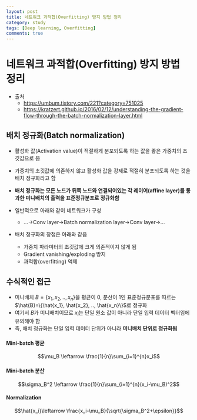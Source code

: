 ```yaml
---
layout: post
title: 네트워크 과적합(Overfitting) 방지 방법 정리
category: study
tags: [Deep learning, Overfitting]
comments: true
---
```


# 네트워크 과적합(Overfitting) 방지 방법 정리
- 출처
  - https://umbum.tistory.com/221?category=751025
  - https://kratzert.github.io/2016/02/12/understanding-the-gradient-flow-through-the-batch-normalization-layer.html

## 배치 정규화(Batch normalization)
- 활성화 값(Activation value)이 적절하게 분포되도록 하는 값을 좋은 가중치의 초깃값으로 봄
- 가중치의 초깃값에 의존하지 않고 활성화 값을 강제로 적절히 분포되도록 하는 것을 배치 정규화라고 함

- __배치 정규화는 모든 노드가 뒤쪽 노드와 연결되어있는 각 레이어(affine layer)를 통과한 미니배치의 출력을 표준정규분포로 정규화함__
- 일반적으로 아래와 같이 네트워크가 구성
  - ...->Conv layer->Batch normalization layer->Conv layer->...

- 배치 정규화의 장점은 아래와 같음
  - 가중치 파라미터의 초깃값에 크게 의존적이지 않게 됨
  - Gradient vanishing/exploding 방지
  - 과적합(overfitting) 억제

## 수식적인 접근
- 미니배치 $B=\{x_1, x_2, .., x_n\}$을 평균이 0, 분산이 1인 표준정규분포를 따르는 $\hat{B}=\{\hat{x_1}, \hat{x_2}, .., \hat{x_n}\}$로 정규화
- 여기서 $B$가 미니배치이므로 $x_i$는 단일 원소 값이 아니라 단일 입력 데이터 벡터임에 유의해야 함
- 즉, 배치 정규화는 단일 입력 데이터 단위가 아니라 __미니배치 단위로 정규화됨__

#### Mini-batch 평균

$$\mu_B \leftarrow \frac{1}{n}\sum_{i=1}^{n}x_i$$

#### Mini-batch 분산

$$\sigma_B^2 \leftarrow \frac{1}{n}\sum_{i=1}^{n}(x_i-\mu_B)^2$$

#### Normalization

$$\hat{x_i}\leftarrow \frac{x_i-\mu_B}{\sqrt{\sigma_B^2+\epsilon}}$$


